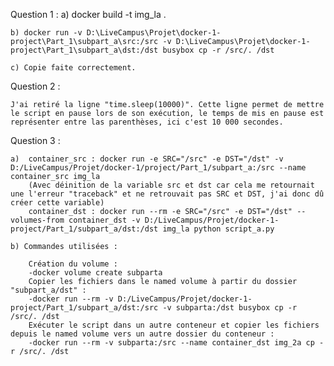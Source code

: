 Question 1 :
    a) docker build -t img_la .

    b) docker run -v D:\LiveCampus\Projet\docker-1-project\Part_1\subpart_a\src:/src -v D:\LiveCampus\Projet\docker-1-project\Part_1\subpart_a\dst:/dst busybox cp -r /src/. /dst

    c) Copie faite correctement.

Question 2 :

    J'ai retiré la ligne "time.sleep(10000)". Cette ligne permet de mettre le script en pause lors de son exécution, le temps de mis en pause est représenter entre las parenthèses, ici c'est 10 000 secondes.

Question 3 :

    a)  container_src : docker run -e SRC="/src" -e DST="/dst" -v D:/LiveCampus/Projet/docker-1/project/Part_1/subpart_a:/src --name container_src img_la
        (Avec déinition de la variable src et dst car cela me retournait une l'erreur "traceback" et ne retrouvait pas SRC et DST, j'ai donc dû créer cette variable)
        container_dst : docker run --rm -e SRC="/src" -e DST="/dst" --volumes-from container_dst -v D:/LiveCampus/Projet/docker-1-project/Part_1/subpart_a/dst:/dst img_la python script_a.py

    b) Commandes utilisées :

        Création du volume :
        -docker volume create subparta
        Copier les fichiers dans le named volume à partir du dossier "subpart_a/dst" :
        -docker run --rm -v D:/LiveCampus/Projet/docker-1-project/Part_1/subpart_a/dst:/src -v subparta:/dst busybox cp -r /src/. /dst
        Exécuter le script dans un autre conteneur et copier les fichiers depuis le named volume vers un autre dossier du conteneur :
        -docker run --rm -v subparta:/src --name container_dst img_2a cp -r /src/. /dst